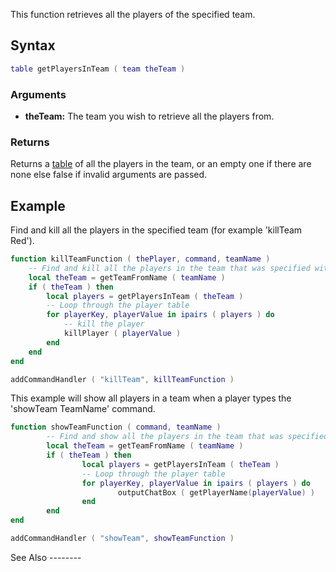 This function retrieves all the players of the specified team.

Syntax
------

``` lua
table getPlayersInTeam ( team theTeam )
```

### Arguments

-   **theTeam:** The team you wish to retrieve all the players from.

### Returns

Returns a [table](/docs/table.md "wikilink") of all the players in the team, or an empty one if there are none else false if invalid arguments are passed.

Example
-------

<section name="Server" class="server" show="true">
Find and kill all the players in the specified team (for example 'killTeam Red').

``` lua
function killTeamFunction ( thePlayer, command, teamName )
    -- Find and kill all the players in the team that was specified with the console command
    local theTeam = getTeamFromName ( teamName )
    if ( theTeam ) then
        local players = getPlayersInTeam ( theTeam )
        -- Loop through the player table
        for playerKey, playerValue in ipairs ( players ) do
            -- kill the player
            killPlayer ( playerValue )
        end
    end
end

addCommandHandler ( "killTeam", killTeamFunction )
```

</section>
<section name="Client" class="client" show="true">
This example will show all players in a team when a player types the 'showTeam TeamName' command.

``` lua
function showTeamFunction ( command, teamName )
        -- Find and show all the players in the team that was specified with the console command
        local theTeam = getTeamFromName ( teamName )
        if ( theTeam ) then
                local players = getPlayersInTeam ( theTeam ) 
                -- Loop through the player table
                for playerKey, playerValue in ipairs ( players ) do
                        outputChatBox ( getPlayerName(playerValue) )
                end
        end
end

addCommandHandler ( "showTeam", showTeamFunction )
```

</section>
See Also
--------
